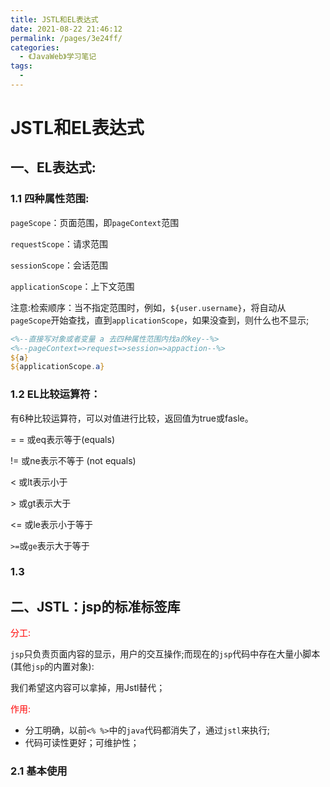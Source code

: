 ```yaml
---
title: JSTL和EL表达式
date: 2021-08-22 21:46:12
permalink: /pages/3e24ff/
categories:
  - 《JavaWeb》学习笔记
tags:
  - 
---
```

# JSTL和EL表达式

## 一、EL表达式:

### 1.1 四种属性范围:

`pageScope`：页面范围，即`pageContext`范围

`requestScope`：请求范围

`sessionScope`：会话范围

`applicationScope`：上下文范围

注意:检索顺序：当不指定范围时，例如，`${user.username}`，将自动从`pageScope`开始查找，直到`applicationScope`，如果没查到，则什么也不显示;

```jsp
<%--直接写对象或者变量 a 去四种属性范围内找a的key--%>
<%--pageContext=>request=>session=>appaction--%>
${a}
${applicationScope.a}
```



### 1.2 EL比较运算符：

有6种比较运算符，可以对值进行比较，返回值为true或fasle。

 = = 或eq表示等于(equals)

 != 或ne表示不等于 (not equals)

 < 或lt表示小于

\> 或gt表示大于

 <= 或le表示小于等于

` >= `或`ge`表示大于等于





### 1.3 







## 二、JSTL：jsp的标准标签库

<font color = "red">分工:</font>

`jsp`只负责页面内容的显示，用户的交互操作;而现在的`jsp`代码中存在大量小脚本(其他`jsp`的内置对象):

我们希望这内容可以拿掉，用Jstl替代；

<font color = "red">作用:</font>

* 分工明确，以前`<% %>`中的`java`代码都消失了，通过`jstl`来执行;
* 代码可读性更好；可维护性；

### 2.1 基本使用





